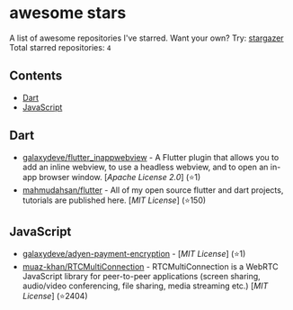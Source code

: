 # awesome stars

A list of awesome repositories I've starred. Want your own? Try: [stargazer](https://github.com/rverst/stargazer)  
Total starred repositories: `4`
## Contents

  - [Dart](#dart)
  - [JavaScript](#javascript)



## Dart

  - [galaxydeve/flutter_inappwebview](https://github.com/galaxydeve/flutter_inappwebview) - A Flutter plugin that allows you to add an inline webview, to use a headless webview, and to open an in-app browser window. \[*Apache License 2.0*\] (⭐️1)
  - [mahmudahsan/flutter](https://github.com/mahmudahsan/flutter) - All of my open source flutter and dart projects, tutorials are published here. \[*MIT License*\] (⭐️150)

## JavaScript

  - [galaxydeve/adyen-payment-encryption](https://github.com/galaxydeve/adyen-payment-encryption) -  \[*MIT License*\] (⭐️1)
  - [muaz-khan/RTCMultiConnection](https://github.com/muaz-khan/RTCMultiConnection) - RTCMultiConnection is a WebRTC JavaScript library for peer-to-peer applications (screen sharing, audio/video conferencing, file sharing, media streaming etc.) \[*MIT License*\] (⭐️2404)

